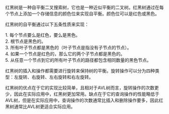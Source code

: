 红黑树是一种自平衡二叉搜索树，它也是一种近似平衡的二叉树。红黑树通过在每个节点上添加一个存储信息的颜色位来实现自平衡。颜色位可以是红色或黑色。  
  
红黑树的自平衡通过以下五条性质来实现：  
  
1. 每个节点要么是红色，要么是黑色。  
2. 根节点是黑色的。  
3. 所有叶子节点都是黑色的（叶子节点是指没有子节点的节点）。  
4. 如果一个节点是红色的，那么它的两个子节点都是黑色的。  
5. 从任意一个节点到它的所有叶子节点的路径都包含相同数量的黑色节点。  
  
红黑树的插入和操作都需要进行旋转来保持树的平衡。旋转操作可以分为四种类型：左旋转、右旋转、左右旋转和右左旋转。  
  
红黑树的优点在于它的实现比较简单，且相对于AVL树而言，旋转操作的次数更少，因此在实际应用中，红黑树更加常用。缺点在于它的查询操作的性能略低于AVL树，但是在实际应用中，查询操作的次数通常比插入和删除操作要多，因此红黑树通常比AVL树更适合实际应用。
